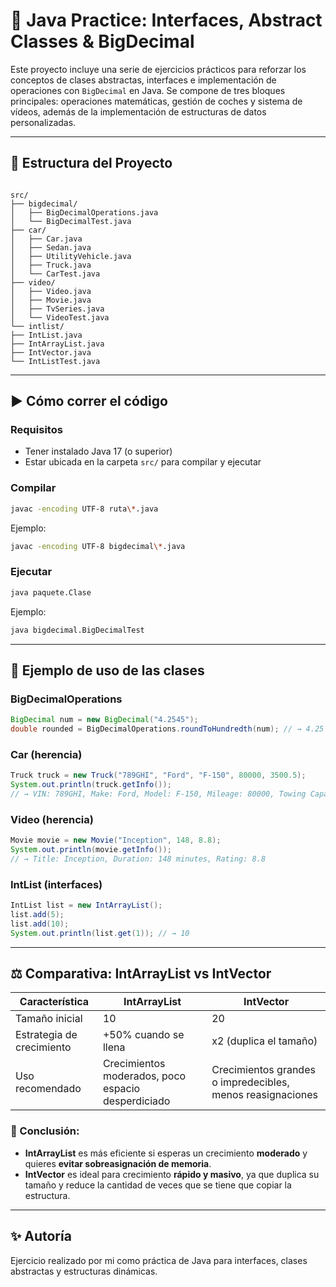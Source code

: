 # 🧪 Java Practice: Interfaces, Abstract Classes & BigDecimal

Este proyecto incluye una serie de ejercicios prácticos para reforzar los conceptos de clases abstractas, interfaces e implementación de operaciones con `BigDecimal` en Java. Se compone de tres bloques principales: operaciones matemáticas, gestión de coches y sistema de vídeos, además de la implementación de estructuras de datos personalizadas.

---

## 🧱 Estructura del Proyecto

```

src/
├── bigdecimal/
│   ├── BigDecimalOperations.java
│   └── BigDecimalTest.java
├── car/
│   ├── Car.java
│   ├── Sedan.java
│   ├── UtilityVehicle.java
│   ├── Truck.java
│   └── CarTest.java
├── video/
│   ├── Video.java
│   ├── Movie.java
│   ├── TvSeries.java
│   └── VideoTest.java
└── intlist/
├── IntList.java
├── IntArrayList.java
├── IntVector.java
└── IntListTest.java

````

---

## ▶️ Cómo correr el código

### Requisitos
- Tener instalado Java 17 (o superior)
- Estar ubicada en la carpeta `src/` para compilar y ejecutar

### Compilar
```bash
javac -encoding UTF-8 ruta\*.java
````

Ejemplo:

```bash
javac -encoding UTF-8 bigdecimal\*.java
```

### Ejecutar

```bash
java paquete.Clase
```

Ejemplo:

```bash
java bigdecimal.BigDecimalTest
```

---

## 🧮 Ejemplo de uso de las clases

### BigDecimalOperations

```java
BigDecimal num = new BigDecimal("4.2545");
double rounded = BigDecimalOperations.roundToHundredth(num); // → 4.25
```

### Car (herencia)

```java
Truck truck = new Truck("789GHI", "Ford", "F-150", 80000, 3500.5);
System.out.println(truck.getInfo());
// → VIN: 789GHI, Make: Ford, Model: F-150, Mileage: 80000, Towing Capacity: 3500.5
```

### Video (herencia)

```java
Movie movie = new Movie("Inception", 148, 8.8);
System.out.println(movie.getInfo());
// → Title: Inception, Duration: 148 minutes, Rating: 8.8
```

### IntList (interfaces)

```java
IntList list = new IntArrayList();
list.add(5);
list.add(10);
System.out.println(list.get(1)); // → 10
```

---

## ⚖️ Comparativa: IntArrayList vs IntVector

| Característica            | IntArrayList                                       | IntVector                                                  |
| ------------------------- | -------------------------------------------------- | ---------------------------------------------------------- |
| Tamaño inicial            | 10                                                 | 20                                                         |
| Estrategia de crecimiento | +50% cuando se llena                               | x2 (duplica el tamaño)                                     |
| Uso recomendado           | Crecimientos moderados, poco espacio desperdiciado | Crecimientos grandes o impredecibles, menos reasignaciones |

### 🧠 Conclusión:

* **IntArrayList** es más eficiente si esperas un crecimiento **moderado** y quieres **evitar sobreasignación de memoria**.
* **IntVector** es ideal para crecimiento **rápido y masivo**, ya que duplica su tamaño y reduce la cantidad de veces que se tiene que copiar la estructura.

---

## ✨ Autoría

Ejercicio realizado por mi como práctica de Java para interfaces, clases abstractas y estructuras dinámicas.

